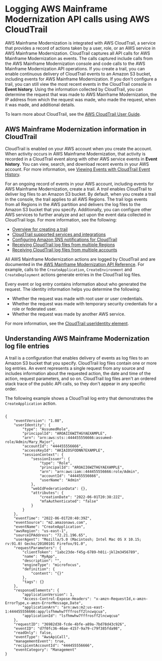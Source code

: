 # Logging AWS Mainframe Modernization API calls using AWS CloudTrail<a name="logging-using-cloudtrail"></a>

AWS Mainframe Modernization is integrated with AWS CloudTrail, a service that provides a record of actions taken by a user, role, or an AWS service in AWS Mainframe Modernization\. CloudTrail captures all API calls for AWS Mainframe Modernization as events\. The calls captured include calls from the AWS Mainframe Modernization console and code calls to the AWS Mainframe Modernization API operations\. If you create a trail, you can enable continuous delivery of CloudTrail events to an Amazon S3 bucket, including events for AWS Mainframe Modernization\. If you don't configure a trail, you can still view the most recent events in the CloudTrail console in **Event history**\. Using the information collected by CloudTrail, you can determine the request that was made to AWS Mainframe Modernization, the IP address from which the request was made, who made the request, when it was made, and additional details\.

To learn more about CloudTrail, see the [AWS CloudTrail User Guide](https://docs.aws.amazon.com/awscloudtrail/latest/userguide/)\.

## AWS Mainframe Modernization information in CloudTrail<a name="service-name-info-in-cloudtrail"></a>

CloudTrail is enabled on your AWS account when you create the account\. When activity occurs in AWS Mainframe Modernization, that activity is recorded in a CloudTrail event along with other AWS service events in **Event history**\. You can view, search, and download recent events in your AWS account\. For more information, see [Viewing Events with CloudTrail Event History](https://docs.aws.amazon.com/awscloudtrail/latest/userguide/view-cloudtrail-events.html)\.

For an ongoing record of events in your AWS account, including events for AWS Mainframe Modernization, create a trail\. A *trail* enables CloudTrail to deliver log files to an Amazon S3 bucket\. By default, when you create a trail in the console, the trail applies to all AWS Regions\. The trail logs events from all Regions in the AWS partition and delivers the log files to the Amazon S3 bucket that you specify\. Additionally, you can configure other AWS services to further analyze and act upon the event data collected in CloudTrail logs\. For more information, see the following:
+ [Overview for creating a trail](https://docs.aws.amazon.com/awscloudtrail/latest/userguide/cloudtrail-create-and-update-a-trail.html)
+ [CloudTrail supported services and integrations](https://docs.aws.amazon.com/awscloudtrail/latest/userguide/cloudtrail-aws-service-specific-topics.html#cloudtrail-aws-service-specific-topics-integrations)
+ [Configuring Amazon SNS notifications for CloudTrail](https://docs.aws.amazon.com/awscloudtrail/latest/userguide/getting_notifications_top_level.html)
+ [Receiving CloudTrail log files from multiple Regions](https://docs.aws.amazon.com/awscloudtrail/latest/userguide/receive-cloudtrail-log-files-from-multiple-regions.html)
+ [Receiving CloudTrail log files from multiple accounts](https://docs.aws.amazon.com/awscloudtrail/latest/userguide/cloudtrail-receive-logs-from-multiple-accounts.html)

All AWS Mainframe Modernization actions are logged by CloudTrail and are documented in the [AWS Mainframe Modernization API Reference](https://docs.aws.amazon.com/m2/latest/APIReference/)\. For example, calls to the  `CreateApplication`, `CreateEnvironment` and `CreateDeployment` actions generate entries in the CloudTrail log files\.

Every event or log entry contains information about who generated the request\. The identity information helps you determine the following:
+ Whether the request was made with root user or user credentials\.
+ Whether the request was made with temporary security credentials for a role or federated user\.
+ Whether the request was made by another AWS service\.

For more information, see the [CloudTrail userIdentity element](https://docs.aws.amazon.com/awscloudtrail/latest/userguide/cloudtrail-event-reference-user-identity.html)\.

## Understanding AWS Mainframe Modernization log file entries<a name="understanding-service-name-entries"></a>

A trail is a configuration that enables delivery of events as log files to an Amazon S3 bucket that you specify\. CloudTrail log files contain one or more log entries\. An event represents a single request from any source and includes information about the requested action, the date and time of the action, request parameters, and so on\. CloudTrail log files aren't an ordered stack trace of the public API calls, so they don't appear in any specific order\. 

The following example shows a CloudTrail log entry that demonstrates the  `CreateApplication` action\.

```
      
{
    "eventVersion": "1.08",
    "userIdentity": {
        "type": "AssumedRole",
        "principalId": "AROAII6WZTHGYAEXAMPLE",
        "arn": "arn:aws:sts::444455556666:assumed-role/Admin/Mary_Major",
        "accountId": "444455556666",
        "accessKeyId": "AKIAIOSFODNN7EXAMPLE",
        "sessionContext": {
            "sessionIssuer": {
                "type": "Role",
                "principalId": "AROAII6WZTHGYAEXAMPLE",
                "arn": "arn:aws:iam::444455556666:role/Admin",
                "accountId": "444455556666",
                "userName": "Admin"
            },
            "webIdFederationData": {},
            "attributes": {
                "creationDate": "2022-06-01T20:38:22Z",
                "mfaAuthenticated": "false"
            }
        }
    },
    "eventTime": "2022-06-01T20:40:39Z",
    "eventSource": "m2.amazonaws.com",
    "eventName": "CreateApplication",
    "awsRegion": "us-east-1",
    "sourceIPAddress": "72.21.196.65",
    "userAgent": "Mozilla/5.0 (Macintosh; Intel Mac OS X 10.15; rv:91.0) Gecko/20100101 Firefox/91.0",
    "requestParameters": {
        "clientToken": "1abc23de-f45g-6789-h01i-jkl2m3456789",
        "name": "MyApp",
        "description": "",
        "engineType": "microfocus",
        "definition": {
            "content": "{}"
        },
        "tags": {}
    },
    "responseElements": {
        "applicationVersion": 1,
        "Access-Control-Expose-Headers": "x-amzn-RequestId,x-amzn-ErrorType,x-amzn-ErrorMessage,Date",
        "applicationArn": "arn:aws:m2:us-east-1:444455556666:app/lsfhmwhw7fffrosff2lncwqcua",
        "applicationId": "lsfhmwhw7fffrosff2lncwqcua"
    },
    "requestID": "36982d38-fcde-4bfe-a89a-7bd78d43c926",
    "eventID": "d7f0fc36-46ae-4157-9a79-c79f385fda98",
    "readOnly": false,
    "eventType": "AwsApiCall",
    "managementEvent": true,
    "recipientAccountId": "444455556666",
    "eventCategory": "Management"
}
```